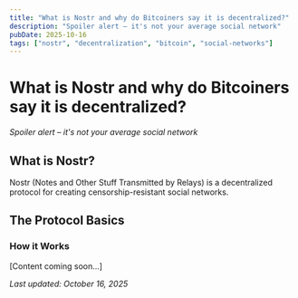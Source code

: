 ```yaml
---
title: "What is Nostr and why do Bitcoiners say it is decentralized?"
description: "Spoiler alert – it's not your average social network"
pubDate: 2025-10-16
tags: ["nostr", "decentralization", "bitcoin", "social-networks"]
---
```


# What is Nostr and why do Bitcoiners say it is decentralized?

_Spoiler alert – it's not your average social network_

## What is Nostr?

Nostr (Notes and Other Stuff Transmitted by Relays) is a decentralized protocol for creating censorship-resistant social networks.

## The Protocol Basics

### How it Works
[Content coming soon...]

<!-- 
### Key Components
- **Relays**: Servers that store and forward messages
- **Clients**: Applications that interact with relays
- **Keys**: Cryptographic identities for users

## Why Bitcoiners Love It
[Content coming soon...] -->
<!-- 
### Decentralization Claims
[Content coming soon...]

### Reality Check
[Content coming soon...]

## My Experience

### Getting Started
[Content coming soon...]

### Pros and Cons
[Content coming soon...]

## Is it Really Decentralized?

[Content coming soon...] -->



_Last updated: October 16, 2025_